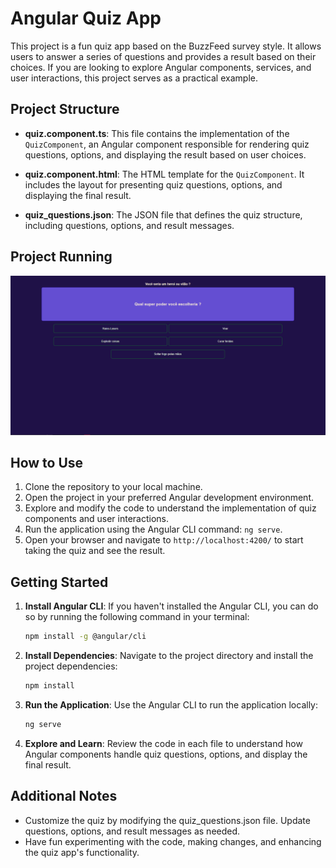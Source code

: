 # Angular Quiz App

This project is a fun quiz app based on the BuzzFeed survey style. It allows users to answer a series of questions and provides a result based on their choices. If you are looking to explore Angular components, services, and user interactions, this project serves as a practical example.

## Project Structure

- **quiz.component.ts**: This file contains the implementation of the `QuizComponent`, an Angular component responsible for rendering quiz questions, options, and displaying the result based on user choices.

- **quiz.component.html**: The HTML template for the `QuizComponent`. It includes the layout for presenting quiz questions, options, and displaying the final result.

- **quiz_questions.json**: The JSON file that defines the quiz structure, including questions, options, and result messages.

## Project Running

![Quiz App](src/assets/README/quiz_app.png)

## How to Use

1. Clone the repository to your local machine.
2. Open the project in your preferred Angular development environment.
3. Explore and modify the code to understand the implementation of quiz components and user interactions.
4. Run the application using the Angular CLI command: `ng serve`.
5. Open your browser and navigate to `http://localhost:4200/` to start taking the quiz and see the result.

## Getting Started

1. **Install Angular CLI**: If you haven't installed the Angular CLI, you can do so by running the following command in your terminal:

   ```bash
   npm install -g @angular/cli
    ```

2. **Install Dependencies**: Navigate to the project directory and install the project dependencies:

    ```bash
    npm install
    ```

3. **Run the Application**: Use the Angular CLI to run the application locally:

    ```bash
    ng serve
    ```

4. **Explore and Learn**: Review the code in each file to understand how Angular components handle quiz questions, options, and display the final result.

## Additional Notes

- Customize the quiz by modifying the quiz_questions.json file. Update questions, options, and result messages as needed.
- Have fun experimenting with the code, making changes, and enhancing the quiz app's functionality.
